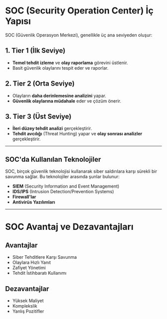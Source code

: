 # SOC (Security Operation Center) İç Yapısı

SOC (Güvenlik Operasyon Merkezi), genellikle üç ana seviyeden oluşur:

## **1. Tier 1 (İlk Seviye)**  
- **Temel tehdit izleme** ve **olay raporlama** görevini üstlenir.
- Basit güvenlik olaylarını tespit eder ve raporlar.

## **2. Tier 2 (Orta Seviye)**  
- Olayların **daha derinlemesine analizini** yapar.
- **Güvenlik olaylarına müdahale** eder ve çözüm önerir.

## **3. Tier 3 (Üst Seviye)**  
- **İleri düzey tehdit analizi** gerçekleştirir.
- **Tehdit avcılığı** (Threat Hunting) yapar ve **olay sonrası analizler** gerçekleştirir.

---

## **SOC'da Kullanılan Teknolojiler**

SOC, birçok güvenlik teknolojisi kullanarak siber saldırılara karşı sürekli bir savunma sağlar. Bu teknolojiler arasında şunlar bulunur:

- **SIEM** (Security Information and Event Management)
- **IDS/IPS** (Intrusion Detection/Prevention Systems)
- **Firewall'lar**
- **Antivirüs Yazılımları**

---
# SOC Avantaj ve Dezavantajları

## Avantajlar
- Siber Tehditlere Karşı Savunma  
- Olaylara Hızlı Yanıt  
- Zafiyet Yönetimi  
- Tehdit İstihbaratı Kullanımı  

## Dezavantajlar
- Yüksek Maliyet  
- Komplekslik  
- Yanlış Pozitifler  



